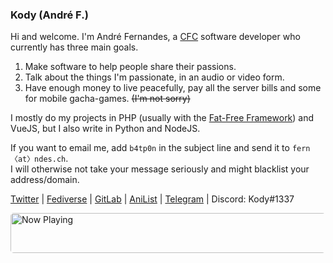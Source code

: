 ### Kody (André F.)

Hi and welcome. I'm André Fernandes, a [CFC](https://fr.wikipedia.org/wiki/Certificat_f%C3%A9d%C3%A9ral_de_capacit%C3%A9) software developer who currently has three main goals.

1. Make software to help people share their passions.
2. Talk about the things I'm passionate, in an audio or video form.
3. Have enough money to live peacefully, pay all the server bills and some for mobile gacha-games. ~~(I'm not sorry)~~

I mostly do my projects in PHP (usually with the [Fat-Free Framework](https://fatfreeframework.com/)) and VueJS, but I also write in Python and NodeJS.

If you want to email me, add `b4tp0n` in the subject line and send it to `fern〈at〉ndes.ch`.  
I will otherwise not take your message seriously and might blacklist your address/domain.

[Twitter](https://twitter.com/0kody) | [Fediverse](https://im-in.space/@kdy) | [GitLab](https://gitlab.com/mkody) | [AniList](https://anilist.co/user/kdy) | [Telegram](https://t.me/MKody) | Discord: Kody#1337

<a target="_blank" href="https://np-kdy.vercel.app/now-playing?open">
  <img src="https://np-kdy.vercel.app/now-playing" width="540" height="64" alt="Now Playing" style="border-radius:5px">
</a>
